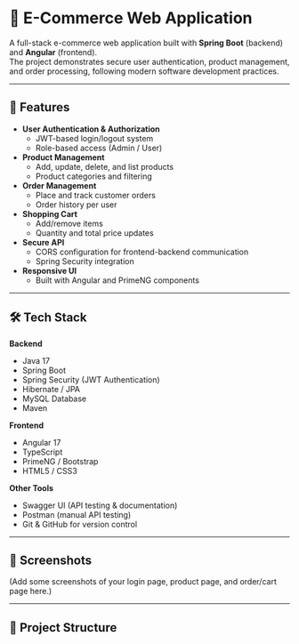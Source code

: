 # 🛒 E-Commerce Web Application

A full-stack e-commerce web application built with **Spring Boot** (backend) and **Angular** (frontend).  
The project demonstrates secure user authentication, product management, and order processing, following modern software development practices.

---

## 🚀 Features
- **User Authentication & Authorization**
  - JWT-based login/logout system
  - Role-based access (Admin / User)
- **Product Management**
  - Add, update, delete, and list products
  - Product categories and filtering
- **Order Management**
  - Place and track customer orders
  - Order history per user
- **Shopping Cart**
  - Add/remove items
  - Quantity and total price updates
- **Secure API**
  - CORS configuration for frontend-backend communication
  - Spring Security integration
- **Responsive UI**
  - Built with Angular and PrimeNG components

---

## 🛠️ Tech Stack
**Backend**
- Java 17
- Spring Boot
- Spring Security (JWT Authentication)
- Hibernate / JPA
- MySQL Database
- Maven

**Frontend**
- Angular 17
- TypeScript
- PrimeNG / Bootstrap
- HTML5 / CSS3

**Other Tools**
- Swagger UI (API testing & documentation)
- Postman (manual API testing)
- Git & GitHub for version control

---

## 📸 Screenshots
(Add some screenshots of your login page, product page, and order/cart page here.)

---

## 📂 Project Structure
